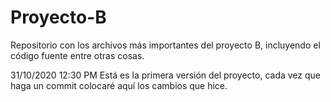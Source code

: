 # Proyecto-B
Repositorio con los archivos más importantes del proyecto B, incluyendo el código fuente entre otras cosas.

31/10/2020 12:30 PM
Está es la primera versión del proyecto, cada vez que haga un commit colocaré aquí los cambios que hice.
